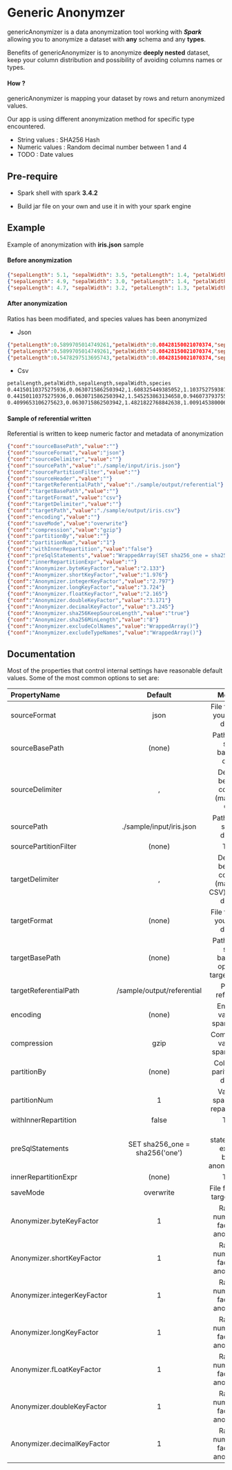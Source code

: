 # Generic Anonymzer

genericAnonymizer is a data anonymization tool working with ***Spark*** allowing you to anonymize a dataset with **any** schema and any **types**.

Benefits of genericAnonymizer is to anonymize **deeply nested** dataset, keep your column distribution and
possibility of avoiding columns names or types.

#### How ?

genericAnonymizer is mapping your dataset by rows and return anonymized values.

Our app is using different anonymization method for specific type encountered.

- String values : SHA256 Hash
- Numeric values : Random decimal number between 1 and 4
- TODO : Date values

## Pre-require

- Spark shell with spark **3.4.2**

- Build jar file on your own and use it in with your spark engine

## Example

Example of anonymization with **iris.json** sample

#### Before anonymization
```json
{"sepalLength": 5.1, "sepalWidth": 3.5, "petalLength": 1.4, "petalWidth": 0.2, "species": "setosa"},
{"sepalLength": 4.9, "sepalWidth": 3.0, "petalLength": 1.4, "petalWidth": 0.2, "species": "setosa"},
{"sepalLength": 4.7, "sepalWidth": 3.2, "petalLength": 1.3, "petalWidth": 0.2, "species": "setosa"},
```

#### After anonymization
Ratios has been modifiated, and species values has been anonymized
- Json
```json
{"petalLength":0.5899705014749261,"petalWidth":0.08428150021070374,"sepalLength":2.1491782553729455,"sepalWidth":1.4749262536873156,"species":"ef80075a"}
{"petalLength":0.5899705014749261,"petalWidth":0.08428150021070374,"sepalLength":2.0648967551622417,"sepalWidth":1.264222503160556,"species":"ef80075a"}
{"petalLength":0.5478297513695743,"petalWidth":0.08428150021070374,"sepalLength":1.9806152549515381,"sepalWidth":1.3485040033712599,"species":"ef80075a"}
```
- Csv
```bash
petalLength,petalWidth,sepalLength,sepalWidth,species
0.44150110375275936,0.0630715862503942,1.608325449385052,1.1037527593818985,ef80075a
0.44150110375275936,0.0630715862503942,1.545253863134658,0.946073793755913,ef80075a
0.4099653106275623,0.0630715862503942,1.4821822768842638,1.0091453800063073,ef80075a
```

#### Sample of referential written 

Referential is written to keep numeric factor and metadata of anonymization
```json
{"conf":"sourceBasePath","value":""}
{"conf":"sourceFormat","value":"json"}
{"conf":"sourceDelimiter","value":""}
{"conf":"sourcePath","value":"./sample/input/iris.json"}
{"conf":"sourcePartitionFilter","value":""}
{"conf":"sourceHeader","value":""}
{"conf":"targetReferentialPath","value":"./sample/output/referential"}
{"conf":"targetBasePath","value":""}
{"conf":"targetFormat","value":"csv"}
{"conf":"targetDelimiter","value":""}
{"conf":"targetPath","value":"./sample/output/iris.csv"}
{"conf":"encoding","value":""}
{"conf":"saveMode","value":"overwrite"}
{"conf":"compression","value":"gzip"}
{"conf":"partitionBy","value":""}
{"conf":"partitionNum","value":"1"}
{"conf":"withInnerRepartition","value":"false"}
{"conf":"preSqlStatements","value":"WrappedArray(SET sha256_one = sha256('one'))"}
{"conf":"innerRepartitionExpr","value":""}
{"conf":"Anonymizer.byteKeyFactor","value":"2.133"}
{"conf":"Anonymizer.shortKeyFactor","value":"1.976"}
{"conf":"Anonymizer.integerKeyFactor","value":"2.797"}
{"conf":"Anonymizer.longKeyFactor","value":"3.724"}
{"conf":"Anonymizer.floatKeyFactor","value":"2.165"}
{"conf":"Anonymizer.doubleKeyFactor","value":"3.171"}
{"conf":"Anonymizer.decimalKeyFactor","value":"3.245"}
{"conf":"Anonymizer.sha256KeepSourceLength","value":"true"}
{"conf":"Anonymizer.sha256MinLength","value":"8"}
{"conf":"Anonymizer.excludeColNames","value":"WrappedArray()"}
{"conf":"Anonymizer.excludeTypeNames","value":"WrappedArray()"}
```


## Documentation
Most of the properties that control internal settings have reasonable default values. Some of the most common options to set are:


| PropertyName                 | Default                        | Meaning                                                        | SinceVersion 
| :----                        | :--------:                     | :--------------:                                               | :-------:  
| sourceFormat                 | json                           | File format of your source dataset                             | 0.1    
| sourceBasePath               | (none)                         | Path of your spark basePath option                             | 0.1         
| sourceDelimiter              | ,                              | Delimiter between columns (mainly for CSV)                     | 0.1      
| sourcePath                   | ./sample/input/iris.json       | Path of your source dataset                                    | 0.1    
| sourcePartitionFilter        | (none)                         | TODO                                                           | 0.1         
| targetDelimiter              | ,                              | Delimiter between columns (mainly for CSV) of target dataset   | 0.1   
| targetFormat                 | (none)                         | File format of your target dataset                             | 0.1    
| targetBasePath               | (none)                         | Path of your spark basePath option of target dataset           | 0.1 
| targetReferentialPath        | /sample/output/referential     | Path of referential                                            | 0.1     
| encoding                     | (none)                         | Encoding value for spark option                                | 0.1     
| compression                  | gzip                           | Compression value for spark option                             | 0.1
| partitionBy                  | (none)                         | Columns to parition your dataset                               | 0.1
| partitionNum                 | 1                              | Value for spark target repartitioning                          | 0.1
| withInnerRepartition         | false                          | TODO                                                           | 0.1
| preSqlStatements             | SET sha256_one = sha256('one') | SQL statements to execute before anonymization                 | 0.1  
| innerRepartitionExpr         | (none)                         | TODO                                                           | 0.1     
| saveMode                     | overwrite                      | File format for target saving                                  | 0.1         
| Anonymizer.byteKeyFactor     | 1                              | Random number key factor for anonymizer                        | 0.1   
| Anonymizer.shortKeyFactor    | 1                              | Random number key factor for anonymizer                        | 0.1 
| Anonymizer.integerKeyFactor  | 1                              | Random number key factor for anonymizer                        | 0.1 
| Anonymizer.longKeyFactor     | 1                              | Random number key factor for anonymizer                        | 0.1 
| Anonymizer.fLoatKeyFactor    | 1                              | Random number key factor for anonymizer                        | 0.1 
| Anonymizer.doubleKeyFactor   | 1                              | Random number key factor for anonymizer                        | 0.1 
| Anonymizer.decimalKeyFactor  | 1                              | Random number key factor for anonymizer                        | 0.1 

